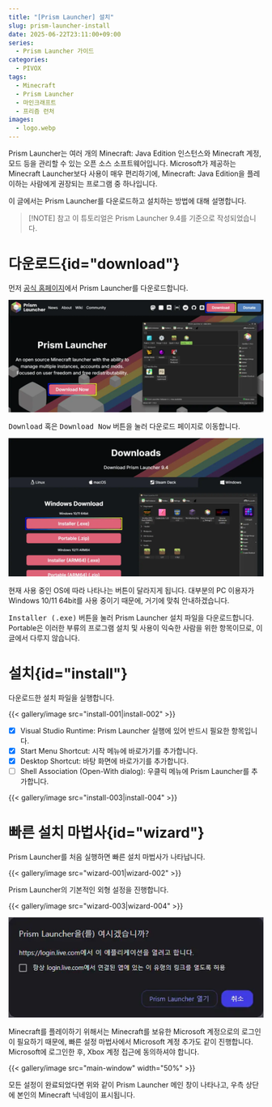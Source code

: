 ```yaml
---
title: "[Prism Launcher] 설치"
slug: prism-launcher-install
date: 2025-06-22T23:11:00+09:00
series:
  - Prism Launcher 가이드
categories:
  - PIVOX
tags:
  - Minecraft
  - Prism Launcher
  - 마인크래프트
  - 프리즘 런처
images:
  - logo.webp
---
```


Prism Launcher는 여러 개의 Minecraft: Java Edition 인스턴스와 Minecraft 계정, 모드 등을 관리할 수 있는 오픈 소스 소프트웨어입니다.
Microsoft가 제공하는 Minecraft Launcher보다 사용이 매우 편리하기에, Minecraft: Java Edition을 플레이하는 사람에게 권장되는 프로그램 중 하나입니다.

이 글에서는 Prism Launcher를 다운로드하고 설치하는 방법에 대해 설명합니다.

> [!NOTE] 참고
> 이 튜토리얼은 Prism Launcher 9.4를 기준으로 작성되었습니다.

# 다운로드{id="download"}

먼저 [공식 홈페이지](https://prismlauncher.org)에서 Prism Launcher를 다운로드합니다.

<link-preview url="https://prismlauncher.org" title="Prism Launcher - Home" desc="An Open Source Minecraft launcher with the ability to manage multiple instances, accounts and mods. Focused on user freedom and free redistributability." image="https://prismlauncher.org/img/favicon.png"></link-preview>

![](web-001.webp)

<kbd>Download</kbd> 혹은 <kbd>Download Now</kbd> 버튼을 눌러 다운로드 페이지로 이동합니다.

![](web-002.webp)

현재 사용 중인 OS에 따라 나타나는 버튼이 달라지게 됩니다.
대부분의 PC 이용자가 Windows 10/11 64bit를 사용 중이기 때문에, 거기에 맞춰 안내하겠습니다.

<kbd>Installer (.exe)</kbd> 버튼을 눌러 Prism Launcher 설치 파일을 다운로드합니다.
Portable은 이러한 부류의 프로그램 설치 및 사용이 익숙한 사람을 위한 항목이므로, 이 글에서 다루지 않습니다.

# 설치{id="install"}

다운로드한 설치 파일을 실행합니다.

{{< gallery/image src="install-001|install-002" >}}

* [x] Visual Studio Runtime: Prism Launcher 실행에 있어 반드시 필요한 항목입니다.
* [x] Start Menu Shortcut: 시작 메뉴에 바로가기를 추가합니다.
* [x] Desktop Shortcut: 바탕 화면에 바로가기를 추가합니다.
* [ ] Shell Association (Open-With dialog): 우클릭 메뉴에 Prism Launcher를 추가합니다.

{{< gallery/image src="install-003|install-004" >}}

# 빠른 설치 마법사{id="wizard"}

Prism Launcher를 처음 실행하면 빠른 설치 마법사가 나타납니다.

{{< gallery/image src="wizard-001|wizard-002" >}}

Prism Launcher의 기본적인 외형 설정을 진행합니다.

{{< gallery/image src="wizard-003|wizard-004" >}}

![](wizard-005.webp)

Minecraft를 플레이하기 위해서는 Minecraft를 보유한 Microsoft 계정으로의 로그인이 필요하기 때문에, 빠른 설정 마법사에서 Microsoft 계정 추가도 같이 진행합니다.
Microsoft에 로그인한 후, Xbox 계정 접근에 동의하셔야 합니다.

{{< gallery/image src="main-window" width="50%" >}}

모든 설정이 완료되었다면 위와 같이 Prism Launcher 메인 창이 나타나고, 우측 상단에 본인의 Minecraft 닉네임이 표시됩니다.
